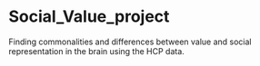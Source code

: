 # Social_Value_project
Finding commonalities and differences between value and social representation in the brain using the HCP data.
